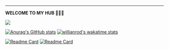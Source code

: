 ---
**WELCOME TO MY HUB 🍺🍺🍺**

![](https://komarev.com/ghpvc/?username=ByeRose&color=brightgreen)

[![Anurag's GitHub stats](https://github-readme-stats.vercel.app/api?username=ByeRose&hide=contribs,prs&show_icons=true&theme=chartreuse-dark)]()
[![willianrod's wakatime stats](https://github-readme-stats.vercel.app/api/wakatime?username=ByeRose&theme=chartreuse-dark)]()

[![Readme Card](https://github-readme-stats.vercel.app/api/pin/?username=ByeRose&repo=writeups-buuctf&theme=chartreuse-dark)](https://github.com/ByeRose/writeups-buuctf)
[![Readme Card](https://github-readme-stats.vercel.app/api/pin/?username=ByeRose&repo=writeups-adworld&theme=chartreuse-dark)](https://github.com/ByeRose/writeups-adworld)

